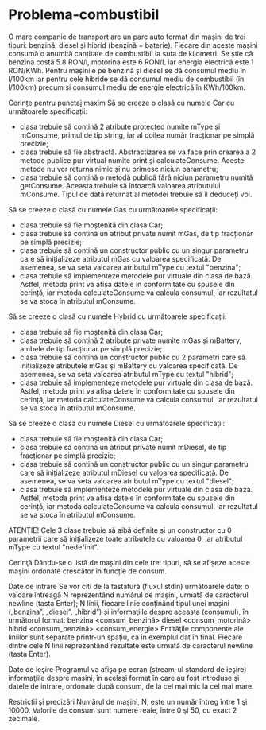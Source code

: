 # Problema-combustibil
O mare companie de transport are un parc auto format din mașini de trei tipuri: benzină, diesel și hibrid (benzină + baterie). Fiecare din aceste mașini consumă o anumită cantitate de combustibil la suta de kilometri. Se știe că benzina costă 5.8 RON/l, motorina este 6 RON/L iar energia electrică este 1 RON/KWh. Pentru mașinile pe benzină și diesel se dă consumul mediu în l/100km iar pentru cele hibride se dă consumul mediu de combustibil (în l/100km) precum și consumul mediu de energie electrică în KWh/100km.

Cerințe pentru punctaj maxim
Să se creeze o clasă cu numele Car cu următoarele specificații:
- clasa trebuie să conțină 2 atribute protected numite mType și mConsume, primul de tip string, iar al doilea număr fracționar pe simplă precizie;
- clasa trebuie să fie abstractă. Abstractizarea se va face prin crearea a 2 metode publice pur virtual numite print și calculateConsume. Aceste metode nu vor returna nimic și nu primesc niciun parametru;
- clasa trebuie să conțină o metodă publică fără niciun parametru numită getConsume. Aceasta trebuie să întoarcă valoarea atributului mConsume. Tipul de dată returnat al metodei trebuie să îl deduceți voi.

Să se creeze o clasă cu numele Gas cu următoarele specificații:
- clasa trebuie să fie moștenită din clasa Car;
- clasa trebuie să conțină un atribut private numit mGas, de tip fracționar pe simplă precizie;
- clasa trebuie să conțină un constructor public cu un singur parametru care să inițializeze atributul mGas cu valoarea specificată. De asemenea, se va seta valoarea atributul mType cu textul "benzina";
- clasa trebuie să implementeze metodele pur virtuale din clasa de bază. Astfel, metoda print va afișa datele în conformitate cu spusele din cerință, iar metoda calculateConsume va calcula consumul, iar rezultatul se va stoca în atributul mConsume.

Să se creeze o clasă cu numele Hybrid cu următoarele specificații:
- clasa trebuie să fie moștenită din clasa Car;
- clasa trebuie să conțină 2 atribute private numite mGas și mBattery, ambele de tip fracționar pe simplă precizie;
- clasa trebuie să conțină un constructor public cu 2 parametri care să inițializeze atributele mGas și mBattery cu valoarea specificată. De asemenea, se va seta valoarea atributul mType cu textul "hibrid";
- clasa trebuie să implementeze metodele pur virtuale din clasa de bază. Astfel, metoda print va afișa datele în conformitate cu spusele din cerință, iar metoda calculateConsume va calcula consumul, iar rezultatul se va stoca în atributul mConsume.

Să se creeze o clasă cu numele Diesel cu următoarele specificații:
- clasa trebuie să fie moștenită din clasa Car;
- clasa trebuie să conțină un atribut private numit mDiesel, de tip fracționar pe simplă precizie;
- clasa trebuie să conțină un constructor public cu un singur parametru care să inițializeze atributul mDiesel cu valoarea specificată. De asemenea, se va seta valoarea atributul mType cu textul "diesel";
- clasa trebuie să implementeze metodele pur virtuale din clasa de bază. Astfel, metoda print va afișa datele în conformitate cu spusele din cerință, iar metoda calculateConsume va calcula consumul, iar rezultatul se va stoca în atributul mConsume.

ATENȚIE! Cele 3 clase trebuie să aibă definite și un constructor cu 0 parametrii care să inițializeze toate atributele cu  valoarea 0, iar atributul mType cu textul "nedefinit".

Cerinţă
Dându-se o listă de mașini din cele trei tipuri, să se afișeze aceste mașini ordonate crescător în funcție de consum.

Date de intrare
Se vor citi de la tastatură (fluxul stdin) următoarele date:
o valoare întreagă N reprezentând numărul de mașini, urmată de caracterul newline (tasta Enter); 
N linii, fiecare linie conţinând tipul unei mașini („benzina”, „diesel”, „hibrid”) şi informaţiile despre aceasta (consumul), în următorul format: 
    benzina <consum_benzină>
    diesel <consum_motorină>
    hibrid <consum_benzină> <consum_energie>
Entităţile componente ale liniilor sunt separate printr-un spaţiu, ca în exemplul dat în final. Fiecare dintre cele N linii reprezentând rezultate este urmată de caracterul newline (tasta Enter).

Date de ieşire
Programul va afişa pe ecran (stream-ul standard de ieşire) informaţiile despre mașini,  în acelaşi format în care au fost introduse şi datele de intrare, ordonate după consum, de la cel mai mic la cel mai mare.

Restricţii şi precizări
Numărul de mașini, N, este un număr întreg între 1 şi 10000. 
Valorile de consum sunt numere reale, între 0 şi 50, cu exact 2 zecimale. 
